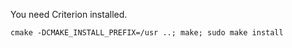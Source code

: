 You need Criterion installed.

```
cmake -DCMAKE_INSTALL_PREFIX=/usr ..; make; sudo make install
```